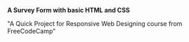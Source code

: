 **A Survey Form with basic HTML and CSS**


"A Quick Project for Responsive Web Designing course from FreeCodeCamp"
